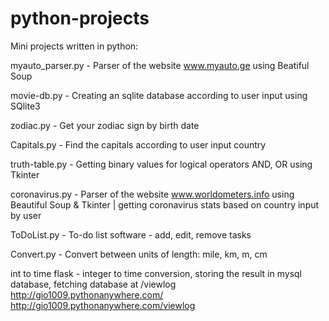 # python-projects
Mini projects written in python:



myauto_parser.py - Parser of the website www.myauto.ge using Beatiful Soup


movie-db.py - Creating an sqlite database according to user input using SQlite3 


zodiac.py - Get your zodiac sign by birth date


Capitals.py - Find the capitals according to user input country


truth-table.py - Getting binary values for logical operators AND, OR using Tkinter


coronavirus.py - Parser of the website www.worldometers.info using Beautiful Soup & Tkinter | getting coronavirus stats based on country input by user


ToDoList.py - To-do list software - add, edit, remove tasks


Convert.py - Convert between units of length: mile, km, m, cm


int to time flask - integer to time conversion, storing the result in mysql database, fetching database at /viewlog 
                    http://gio1009.pythonanywhere.com/
                    http://gio1009.pythonanywhere.com/viewlog
